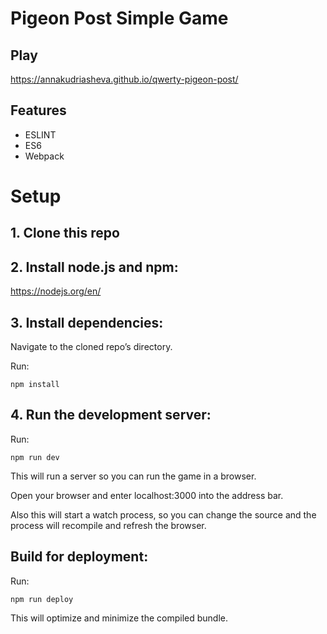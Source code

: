# Pigeon Post Simple Game

## Play

https://annakudriasheva.github.io/qwerty-pigeon-post/

## Features
- ESLINT
- ES6
- Webpack

# Setup

## 1. Clone this repo

## 2. Install node.js and npm:

https://nodejs.org/en/

## 3. Install dependencies:

Navigate to the cloned repo’s directory.

Run:

```npm install``` 

## 4. Run the development server:

Run:

```npm run dev```

This will run a server so you can run the game in a browser.

Open your browser and enter localhost:3000 into the address bar.

Also this will start a watch process, so you can change the source and the 
process will recompile and refresh the browser.

## Build for deployment:

Run:

```npm run deploy```

This will optimize and minimize the compiled bundle.
